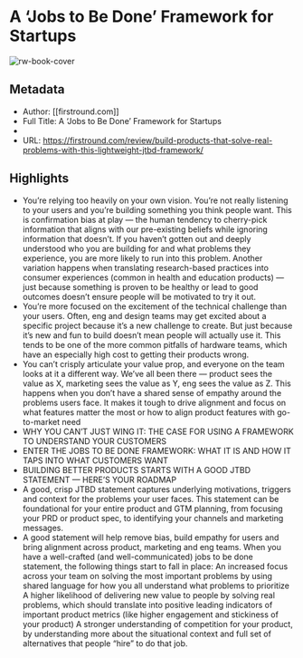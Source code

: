 # A ‘Jobs to Be Done’ Framework for Startups

![rw-book-cover](https://readwise-assets.s3.amazonaws.com/static/images/article4.6bc1851654a0.png)

## Metadata
- Author: [[firstround.com]]
- Full Title: A ‘Jobs to Be Done’ Framework for Startups
- 
- URL: https://firstround.com/review/build-products-that-solve-real-problems-with-this-lightweight-jtbd-framework/

## Highlights
- You’re relying too heavily on your own vision. You’re not really listening to your users and you’re building something you think people want. This is confirmation bias at play — the human tendency to cherry-pick information that aligns with our pre-existing beliefs while ignoring information that doesn’t. If you haven’t gotten out and deeply understood who you are building for and what problems they experience, you are more likely to run into this problem. Another variation happens when translating research-based practices into consumer experiences (common in health and education products) — just because something is proven to be healthy or lead to good outcomes doesn’t ensure people will be motivated to try it out.
- You’re more focused on the excitement of the technical challenge than your users. Often, eng and design teams may get excited about a specific project because it’s a new challenge to create. But just because it’s new and fun to build doesn’t mean people will actually use it. This tends to be one of the more common pitfalls of hardware teams, which have an especially high cost to getting their products wrong.
- You can’t crisply articulate your value prop, and everyone on the team looks at it a different way. We’ve all been there — product sees the value as X, marketing sees the value as Y, eng sees the value as Z. This happens when you don’t have a shared sense of empathy around the problems users face. It makes it tough to drive alignment and focus on what features matter the most or how to align product features with go-to-market need
- WHY YOU CAN’T JUST WING IT: THE CASE FOR USING A FRAMEWORK TO UNDERSTAND YOUR CUSTOMERS
- ENTER THE JOBS TO BE DONE FRAMEWORK: WHAT IT IS AND HOW IT TAPS INTO WHAT CUSTOMERS WANT
- BUILDING BETTER PRODUCTS STARTS WITH A GOOD JTBD STATEMENT — HERE’S YOUR ROADMAP
- A good, crisp JTBD statement captures underlying motivations, triggers and context for the problems your user faces. This statement can be foundational for your entire product and GTM planning, from focusing your PRD or product spec, to identifying your channels and marketing messages.
- A good statement will help remove bias, build empathy for users and bring alignment across product, marketing and eng teams. When you have a well-crafted (and well-communicated) jobs to be done statement, the following things start to fall in place: An increased focus across your team on solving the most important problems by using shared language for how you all understand what problems to prioritize A higher likelihood of delivering new value to people by solving real problems, which should translate into positive leading indicators of important product metrics (like higher engagement and stickiness of your product) A stronger understanding of competition for your product, by understanding more about the situational context and full set of alternatives that people “hire” to do that job.
